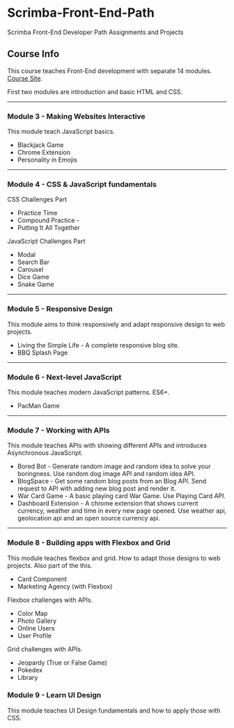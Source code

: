 # Scrimba-Front-End-Path

Scrimba Front-End Developer Path Assignments and Projects

## Course Info

This course teaches Front-End development with separate 14 modules. 
[Course Site](https://scrimba.com/learn/frontend).

First two modules are introduction and basic HTML and CSS. 

----

### Module 3 - Making Websites Interactive

This module teach JavaScript basics.

- Blackjack Game 
- Chrome Extension 
- Personality in Emojis 

----

### Module 4 - CSS & JavaScript fundamentals

CSS Challenges Part
- Practice Time 
- Compound Practice -
- Putting It All Together 
  
JavaScript Challenges Part
- Modal 
- Search Bar 
- Carousel 
- Dice Game 
- Snake Game 

----

### Module 5 - Responsive Design

This module aims to think responsively and adapt responsive design to web projects.
- Living the Simple Life -
    A complete responsive blog site.
- BBQ Splash Page 
  
----

### Module 6 - Next-level JavaScript
This module teaches modern JavaScript patterns. ES6+.
- PacMan Game 

----

### Module 7 - Working with APIs

This module teaches APIs with showing different APIs and introduces Asynchronous JavaScript.
- Bored Bot -
    Generate random image and random idea to solve your boringness.
    Use random dog image API and random idea API.
- BlogSpace -
    Get some random blog posts from an Blog API.
    Send request to API with adding new blog post and render it.
- War Card Game -
    A basic playing card War Game. Use Playing Card API.
- Dashboard Extension -
    A chrome extension that shows current currency, weather and time in every new page opened.
    Use weather api, geolocation api and an open source currency api.

----

### Module 8 - Building apps with Flexbox and Grid
This module teaches flexbox and grid. How to adapt those designs to web projects.
Also part of the this.

- Card Component 
- Marketing Agency (with Flexbox) 

Flexbox challenges with APIs.
- Color Map 
- Photo Gallery 
- Online Users 
- User Profile 

Grid challenges with APIs.
- Jeopardy (True or False Game) 
- Pokedex 
- Library 

### Module 9 - Learn UI Design
This module teaches UI Design fundamentals and how to apply those with CSS.
